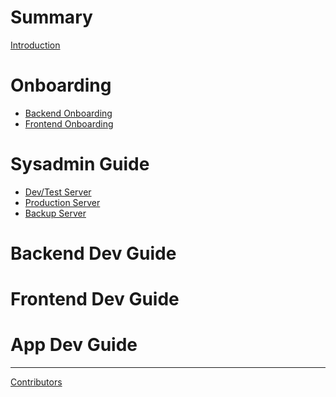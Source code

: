 # Summary

[Introduction](README.md)

# Onboarding

- [Backend Onboarding]()
- [Frontend Onboarding]()

# Sysadmin Guide

- [Dev/Test Server]()
- [Production Server]()
- [Backup Server]()

# Backend Dev Guide

# Frontend Dev Guide

# App Dev Guide

--------

[Contributors]()
